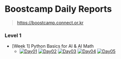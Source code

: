 # Boostcamp Daily Reports

> https://boostcamp.connect.or.kr

### Level 1

* [Week 1] Python Basics for AI & AI Math
  * [![Day01](https://img.shields.io/badge/Day01-red)](/level01/day01.md)
    [![Day02](https://img.shields.io/badge/Day02-orange)](/level01/day02.md)
    [![Day03](https://img.shields.io/badge/Day03-yellow)](/level01/day03.md)
    [![Day04](https://img.shields.io/badge/Day04-green)](/level01/day04.md)
    [![Day05](https://img.shields.io/badge/Day05-blue)](/level01/day05.md)
